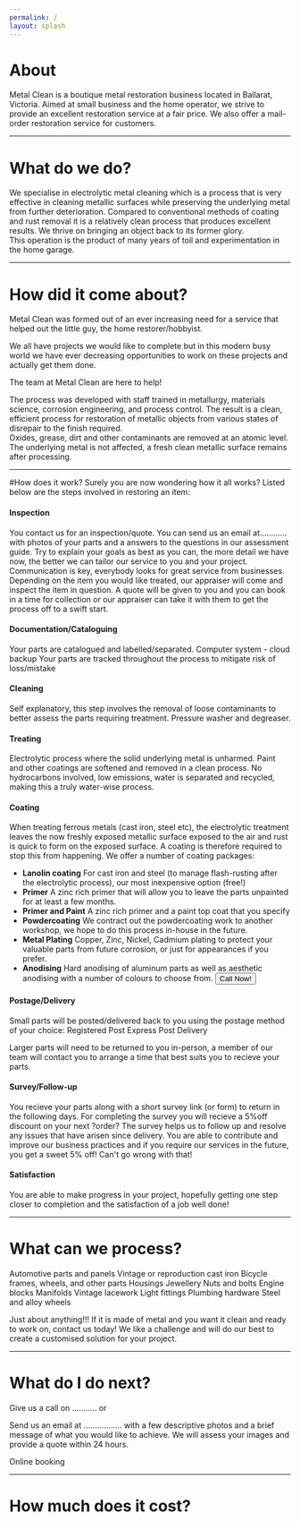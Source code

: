 ```yaml
---
permalink: /
layout: splash
---
```

# About
Metal Clean is a boutique metal restoration business located in Ballarat, Victoria. Aimed at small business and the home operator, we strive to provide an excellent restoration service at a fair price. We also offer a mail-order restoration service for customers.
- - - 
# What do we do?
 We specialise in electrolytic metal cleaning which is a process that is very effective in cleaning metallic surfaces while preserving the underlying metal from further deterioration. 
 Compared to conventional methods of coating and rust removal it is a relatively clean process that produces excellent results. We thrive on bringing an object back to its former glory.  
 This operation is the product of many years of toil and experimentation in the home garage.
- - - 
# How did it come about?
 Metal Clean was formed out of an ever increasing need for a service that helped out the little guy, the home restorer/hobbyist.

We all have projects we would like to complete but in this modern busy world we have ever decreasing opportunities to work on these projects and actually get them done.

The team at Metal Clean are here to help!

The process was developed with staff trained in metallurgy, materials science, corrosion engineering, and process control. The result is a clean, efficient process for restoration of metallic objects from various states of disrepair to the finish required.  
Oxides, grease, dirt and other contaminants are removed at an atomic level. The underlying metal is not affected, a fresh clean metallic surface remains after processing.
- - - 
#How does it work?
Surely you are now wondering how it all works? Listed below are the steps involved in restoring an item:
#### Inspection
You contact us for an inspection/quote.
 You can send us an email at............ with photos of your parts and a answers to the questions in our assessment guide. Try to explain your goals as best as you can, the more detail we have now, the better we can tailor our service to you and your project. Communication is key, everybody looks for great service from businesses.
Depending on the item you would like treated, our appraiser will come and inspect the item in question. A quote will be given to you and you can book in a time for collection or our appraiser can take it with them to get the process off to a swift start.

#### Documentation/Cataloguing  
Your parts are catalogued and labelled/separated.
Computer system - cloud backup
Your parts are tracked throughout the process to mitigate risk of loss/mistake

#### Cleaning
Self explanatory, this step involves the removal of loose contaminants to better assess the parts requiring treatment. Pressure washer and degreaser.

#### Treating
Electrolytic process where the solid underlying metal is unharmed. Paint and other coatings are softened and removed in a clean process. No hydrocarbons involved, low emissions, water is separated and recycled, making this a truly water-wise process.

#### Coating
When treating ferrous metals (cast iron, steel etc), the electrolytic treatment leaves the now freshly exposed metallic surface exposed to the air and rust is quick to form on the exposed surface. A coating is therefore required to stop this from happening.
We offer a number of coating packages:
- **Lanolin coating** 
		For cast iron and steel (to manage flash-rusting after the electrolytic process), our most inexpensive option (free!)
- **Primer**
	A zinc rich primer that will allow you to leave the parts unpainted for at least a few months.
- **Primer and Paint**
A zinc rich primer and a paint top coat that you specify
- **Powdercoating** 
We contract out the powdercoating work to another workshop, we hope to do this process in-house in the future.
- **Metal Plating** 
Copper, Zinc, Nickel, Cadmium plating to protect your valuable parts from future corrosion, or just for appearances if you prefer.
- **Anodising** 
Hard anodising of aluminum parts as well as aesthetic anodising with a number of colours to choose from.
<button class="button-save large">Call Now!</button>


#### Postage/Delivery
Small parts will be posted/delivered back to you using the postage method of your choice:
Registered Post
Express Post
Delivery

Larger parts will need to be returned to you in-person, a member of our team will contact you to arrange a time that best suits you to recieve your parts.

#### Survey/Follow-up
You recieve your parts along with a short survey link (or form) to return in the following days. For completing the survey you will recieve a 5%off discount on your next ?order?
The survey helps us to follow up and resolve any issues that have arisen since delivery. You are able to contribute and improve our business practices and if you require our services in the future, you get a sweet 5% off! Can't go wrong with that!

#### Satisfaction
You are able to make progress in your project, hopefully getting one step closer to completion and the satisfaction of a job well done!
- - - 

# What can we process?
Automotive parts and panels
Vintage or reproduction cast iron
Bicycle frames, wheels, and other parts
Housings
Jewellery
Nuts and bolts
Engine blocks
Manifolds
Vintage lacework
Light fittings
Plumbing hardware
Steel and alloy wheels


Just about anything!!! If it is made of metal and you want it clean and ready to work on, contact us today! We like a challenge and will do our best to create a customised solution for your project.
- - - 
# What do I do next?
Give us a call on ........... or

Send us an email at ................. with a few descriptive photos and a brief message of what you would like to achieve. We will assess your images and provide a quote within 24 hours. 

Online booking
- - - 
# How much does it cost?
 
